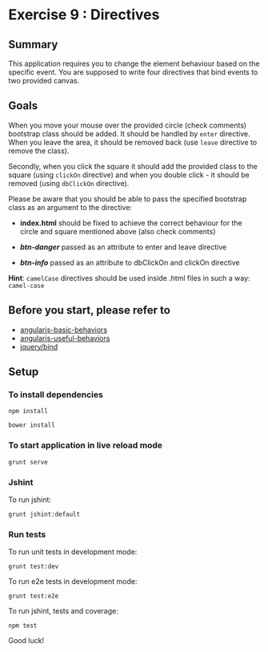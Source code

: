 # Exercise 9 : Directives 

## Summary
This application requires you to change the element behaviour based on the specific event. You are supposed to write four directives that bind events to two provided 
canvas. 

## Goals
When you move your mouse over the provided circle (check comments) bootstrap class should be added. It should be handled by `enter` directive.
When you leave the area, it should be removed back (use `leave` directive to remove the class). 


Secondly, when you click the square it should add the provided class to the square (using `clickOn` directive) and when you double click - it should be removed
 (using `dbClickOn` directive).

 
 Please be aware that you should be able to pass the specified bootstrap class as an argument to the directive:
 
* **index.html** should be fixed to achieve the correct behaviour for the circle and square mentioned above (also check comments)

* ***btn-danger*** passed as an attribute to enter and leave directive

* ***btn-info*** passed as an attribute to dbClickOn and clickOn directive


**Hint**: `camelCase` directives should be used inside .html files in such a way: `camel-case`  

## Before you start, please refer to
* [angularjs-basic-behaviors](https://egghead.io/lessons/angularjs-basic-behaviors)
* [angularjs-useful-behaviors](https://egghead.io/lessons/angularjs-useful-behaviors)
* [jquery/bind](http://api.jquery.com/bind/)


## Setup
 
### To install dependencies 

    npm install
    
    bower install

### To start application in live reload mode

    grunt serve
    
### Jshint
To run jshint:
    
    grunt jshint:default

### Run tests

To run unit tests in development mode:
    
    grunt test:dev
    
To run e2e tests in development mode:

    grunt test:e2e

To run jshint, tests and coverage:

    npm test


Good luck!
